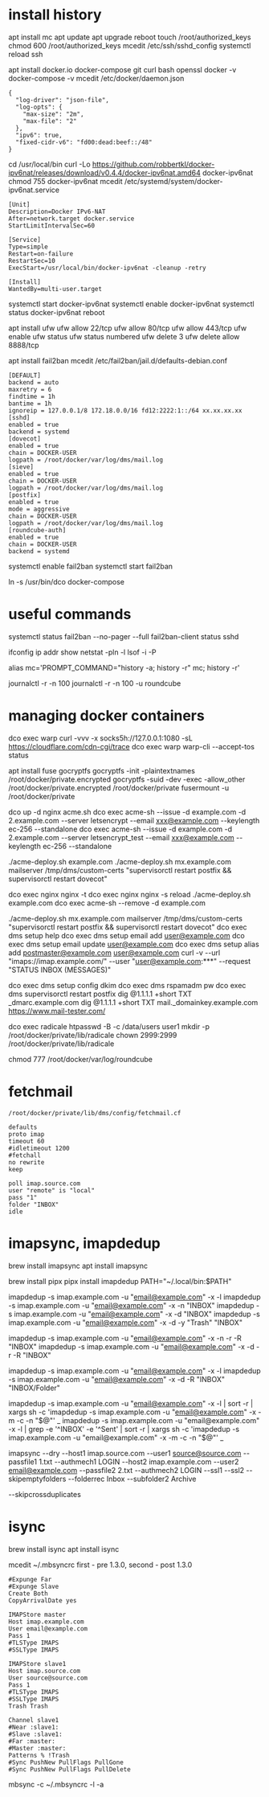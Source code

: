 # install history

apt install mc
apt update
apt upgrade
reboot
touch /root/authorized_keys
chmod 600 /root/authorized_keys
mcedit /etc/ssh/sshd_config
systemctl reload ssh

apt install docker.io docker-compose git curl bash openssl
docker -v
docker-compose -v
mcedit /etc/docker/daemon.json
```
{
  "log-driver": "json-file",
  "log-opts": {
    "max-size": "2m",
    "max-file": "2"
  },
  "ipv6": true,
  "fixed-cidr-v6": "fd00:dead:beef::/48"
}
```

cd /usr/local/bin
curl -Lo https://github.com/robbertkl/docker-ipv6nat/releases/download/v0.4.4/docker-ipv6nat.amd64 docker-ipv6nat
chmod 755 docker-ipv6nat
mcedit /etc/systemd/system/docker-ipv6nat.service
```
[Unit]
Description=Docker IPv6-NAT
After=network.target docker.service
StartLimitIntervalSec=60

[Service]
Type=simple
Restart=on-failure
RestartSec=10
ExecStart=/usr/local/bin/docker-ipv6nat -cleanup -retry

[Install]
WantedBy=multi-user.target
```
systemctl start docker-ipv6nat
systemctl enable docker-ipv6nat
systemctl status docker-ipv6nat
reboot

apt install ufw
ufw allow 22/tcp
ufw allow 80/tcp
ufw allow 443/tcp
ufw enable
ufw status
ufw status numbered
ufw delete 3
ufw delete allow 8888/tcp

apt install fail2ban
mcedit /etc/fail2ban/jail.d/defaults-debian.conf
```
[DEFAULT]
backend = auto
maxretry = 6
findtime = 1h
bantime = 1h
ignoreip = 127.0.0.1/8 172.18.0.0/16 fd12:2222:1::/64 xx.xx.xx.xx
[sshd]
enabled = true
backend = systemd
[dovecot]
enabled = true
chain = DOCKER-USER
logpath = /root/docker/var/log/dms/mail.log
[sieve]
enabled = true
chain = DOCKER-USER
logpath = /root/docker/var/log/dms/mail.log
[postfix]
enabled = true
mode = aggressive
chain = DOCKER-USER
logpath = /root/docker/var/log/dms/mail.log
[roundcube-auth]
enabled = true
chain = DOCKER-USER
backend = systemd
```
systemctl enable fail2ban
systemctl start fail2ban

ln -s /usr/bin/dco docker-compose

# useful commands

systemctl status fail2ban --no-pager --full
fail2ban-client status sshd

ifconfig
ip addr show
netstat -pln -l
lsof -i -P

alias mc='PROMPT_COMMAND="history -a; history -r" mc; history -r'

journalctl -r -n 100
journalctl -r -n 100 -u roundcube


# managing docker containers

dco exec warp curl -vvv -x socks5h://127.0.0.1:1080 -sL https://cloudflare.com/cdn-cgi/trace
dco exec warp warp-cli --accept-tos status

apt install fuse gocryptfs
gocryptfs -init -plaintextnames /root/docker/private.encrypted
gocryptfs -suid -dev -exec -allow_other /root/docker/private.encrypted /root/docker/private
fusermount -u /root/docker/private

dco up -d nginx acme.sh
dco exec acme-sh --issue -d example.com -d 2.example.com --server letsencrypt --email xxx@example.com --keylength ec-256 --standalone
dco exec acme-sh --issue -d example.com -d 2.example.com --server letsencrypt_test --email xxx@example.com --keylength ec-256 --standalone

./acme-deploy.sh example.com
./acme-deploy.sh mx.example.com mailserver /tmp/dms/custom-certs "supervisorctl restart postfix && supervisorctl restart dovecot"

dco exec nginx nginx -t
dco exec nginx nginx -s reload
./acme-deploy.sh example.com
dco exec acme-sh --remove -d example.com

./acme-deploy.sh mx.example.com mailserver /tmp/dms/custom-certs "supervisorctl restart postfix && supervisorctl restart dovecot"
dco exec dms setup help
dco exec dms setup email add user@example.com
dco exec dms setup email update user@example.com
dco exec dms setup alias add postmaster@example.com user@example.com
curl -v --url "imaps://imap.example.com/" --user "user@example.com:***" --request "STATUS INBOX (MESSAGES)"

dco exec dms setup config dkim
dco exec dms rspamadm pw
dco exec dms supervisorctl restart postfix
dig @1.1.1.1 +short TXT _dmarc.example.com
dig @1.1.1.1 +short TXT mail._domainkey.example.com
https://www.mail-tester.com/

dco exec radicale htpasswd -B -c /data/users user1
mkdir -p /root/docker/private/lib/radicale
chown 2999:2999 /root/docker/private/lib/radicale

chmod 777 /root/docker/var/log/roundcube

# fetchmail

`/root/docker/private/lib/dms/config/fetchmail.cf`

```
defaults
proto imap
timeout 60
#idletimeout 1200
#fetchall
no rewrite
keep

poll imap.source.com
user "remote" is "local"
pass "1"
folder "INBOX"
idle
```

# imapsync, imapdedup

brew install imapsync
apt install imapsync

brew install pipx
pipx install imapdedup
PATH="~/.local/bin:$PATH"

imapdedup -s imap.example.com -u "email@example.com" -x -l
imapdedup -s imap.example.com -u "email@example.com" -x -n "INBOX"
imapdedup -s imap.example.com -u "email@example.com" -x -d "INBOX"
imapdedup -s imap.example.com -u "email@example.com" -x -d -y "Trash" "INBOX"

imapdedup -s imap.example.com -u "email@example.com" -x -n -r -R "INBOX"
imapdedup -s imap.example.com -u "email@example.com" -x -d -r -R "INBOX"

imapdedup -s imap.example.com -u "email@example.com" -x -l
imapdedup -s imap.example.com -u "email@example.com" -x -d -R "INBOX" "INBOX/Folder"

imapdedup -s imap.example.com -u "email@example.com" -x -l | sort -r | xargs sh -c 'imapdedup -s imap.example.com -u "email@example.com" -x -m -c -n "$@"' _
imapdedup -s imap.example.com -u "email@example.com" -x -l | grep -e '^INBOX' -e '^Sent' | sort -r | xargs sh -c 'imapdedup -s imap.example.com -u "email@example.com" -x -m -c -n "$@"' _

imapsync --dry --host1 imap.source.com --user1 source@source.com --passfile1 1.txt --authmech1 LOGIN --host2 imap.example.com --user2 email@example.com --passfile2 2.txt --authmech2 LOGIN --ssl1 --ssl2 --skipemptyfolders --folderrec Inbox --subfolder2 Archive 

--skipcrossduplicates


# isync

brew install isync
apt install isync

mcedit ~/.mbsyncrc
first - pre 1.3.0, second - post 1.3.0
```
#Expunge Far
#Expunge Slave
Create Both
CopyArrivalDate yes

IMAPStore master
Host imap.example.com
User email@example.com
Pass 1
#TLSType IMAPS
#SSLType IMAPS

IMAPStore slave1
Host imap.source.com
User source@source.com
Pass 1
#TLSType IMAPS
#SSLType IMAPS
Trash Trash

Channel slave1
#Near :slave1:
#Slave :slave1:
#Far :master:
#Master :master:
Patterns % !Trash
#Sync PushNew PullFlags PullGone
#Sync PushNew PullFlags PullDelete
```

mbsync -c ~/.mbsyncrc -l -a
